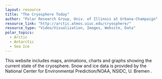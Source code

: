 ```yaml
---
layout: resource
title: "The Cryosphere Today"
author: "Polar Research Group, Univ. of Illinois at Urbana-Champaign"
resource_link: "http://arctic.atmos.uiuc.edu/cryosphere/"
resource_type: "Video/Visualization, Images, Website, Data"
polar_topics:
  - Arctic
  - Antarctic
  - Sea Ice
---
```


This website includes maps, animations, charts and graphs showing the current state of the cryosphere.  Snow and ice data is provided by the National Center for Environmental Prediction/NOAA, NSIDC, U. Bremen .
